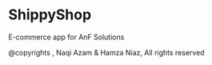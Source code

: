 # ShippyShop
E-commerce app for AnF Solutions

@copyrights , Naqi Azam & Hamza Niaz, All rights reserved
